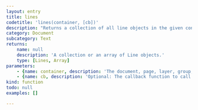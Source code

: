 ```yaml
---
layout: entry
title: lines
codetitle: 'lines(container, [cb])'
description: "Returns a collection of all line objects in the given container. The container object can be a Document, Page, Layer, Group, Story, Text Frame or Paragraph. Please note that `lines()` refers to lines of text in a text frame. If you need to construct a geometric line on a page, use `line()` instead.\nIf a callback function is given, `lines()` calls this callback function on each line object of the given container. When the callback function returns false, the loop stops and the `lines()` function returns an array of all lines up to this point."
category: Document
subcategory: Text
returns:
    name: null
    description: 'A collection or an array of Line objects.'
    type: [Lines, Array]
parameters:
    - {name: container, description: 'The document, page, layer, group, story, textFrame or paragraph instance to  iterate the lines in.', optional: false, type: [Document, Page, Layer, Group, Story, TextFrame, Paragraph, Line]}
    - {name: cb, description: 'Optional: The callback function to call with each line. When this function returns false the loop stops. Passed arguments: `line`, `loopCount`', optional: true, type: [Function]}
kind: function
todo: null
examples: []

---
```

